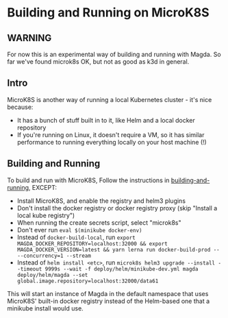 # Building and Running on MicroK8S

## WARNING

For now this is an experimental way of building and running with Magda. So far we've found microk8s OK, but not as good as k3d in general.

## Intro

MicroK8S is another way of running a local Kubernetes cluster - it's nice because:

-   It has a bunch of stuff built in to it, like Helm and a local docker repository
-   If you're running on Linux, it doesn't require a VM, so it has similar performance to running everything locally on your host machine (!)

## Building and Running

To build and run with MicroK8S, Follow the instructions in [building-and-running](./building-and-running), EXCEPT:

-   Install MicroK8S, and enable the registry and helm3 plugins
-   Don't install the docker registry or docker registry proxy (skip "Install a local kube registry")
-   When running the create secrets script, select "microk8s"
-   Don't ever run `eval $(minikube docker-env)`
-   Instead of `docker-build-local`, run `export MAGDA_DOCKER_REPOSITORY=localhost:32000 && export MAGDA_DOCKER_VERSION=latest && yarn lerna run docker-build-prod -- --concurrency=1 --stream`
-   Instead of `helm install <etc>`, run `microk8s helm3 upgrade --install --timeout 9999s --wait -f deploy/helm/minikube-dev.yml magda deploy/helm/magda --set global.image.repository=localhost:32000/data61`

This will start an instance of Magda in the default namespace that uses MicroK8S' built-in docker registry instead of the Helm-based one that a minikube install would use.
